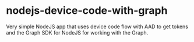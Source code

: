 # nodejs-device-code-with-graph
Very simple NodeJS app that uses device code flow with AAD to get tokens and the Graph SDK for NodeJS for working with the Graph.
